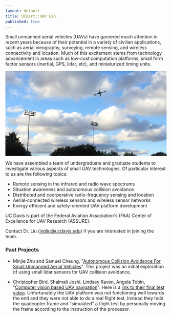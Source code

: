 ```yaml
---
layout: default
title: UCDart::UAV Lab
published: true
---
```


Small unmanned aerial vehicles (UAVs) have garnered much attention in recent years because of their potential in a variety of civilian applications, such as aerial vieography, surveying, remote sensing, and wireless connectivity and location. Much of this excitement stems from technology advancement in areas such as low-cost computation platforms, small form factor sensors (inertial, GPS, lidar, etc), and miniaturized timing units. 

<img src = "/uav/uav.png" style = "display:block; margin-left:auto; margin-right:auto;">

We have assembled a team of undergraduate and graduate students to investigate various aspects of small UAV technologies. Of particular interest to us are the following topics: 

<ul>
	<li> Remote sensing in the infrared and radio wave spectrums</li>
	<li> Situation awareness and autonomous collision avoidance </li>
	<li> Distributed and coorperative radio-frequency sensing and location</li>
	<li> Aerial-connected wireless sensors and wireless sensor networks </li>
	<li> Energy efficient and safety-oriented UAV platform development</li>
</ul>

UC Davis is part of the Federal Aviation Association's (FAA) Center of Excellence for UAV Research (ASSURE). 

Contact Dr. Liu (lxgliu@ucdavis.edu) if you are interested in joining the team. 

### Past Projects

* Minjie Zhu and Samuel Cheung, "[Autonomous Collision Avoidance For Small Unmanned Aerial Vehicles](/uav/2015-Minjie-and-Samuel.pdf)". This project was an initial exploration of using small lidar sensors for UAV collision avoidance. 


* Christopher Bird, Shalmali Joshi, Lindsey Raven, Angela Tobin, "[Computer vision based UAV navigation](/uav/2015-EEC181.pdf)". Here is a [link to their final test video](https://www.youtube.com/watch?v=ygKTjIUttk4). Unfortunately the UAV platform was not functioning well towards the end and they were not able to do a real flight test. Instead they hold the quadcopter frame and "simulated" a flight test by personally moving the frame according to the instruction of the processor. 

